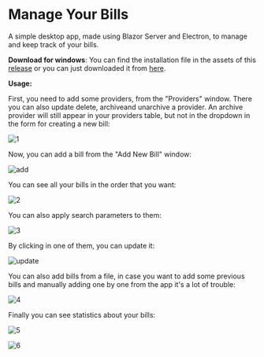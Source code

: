 # Manage Your Bills
A simple desktop app, made using Blazor Server and Electron, to manage and keep track of your bills.

**Download for windows**: You can find the installation file in the assets of this [release](https://github.com/spyroskatsios/ManageYourBills/releases/tag/1.0.0) or you can just downloaded it from [here](https://drive.google.com/file/d/1aS0wdhfkZBlUXZ5Ex6J3OV5f3EwgBaUT/view?usp=share_link).

**Usage:**

First, you need to add some providers, from the "Providers" window. There you can also update delete, archiveand unarchive a provider. An archive provider
 will still appear in your providers table, but not in the dropdown in the form for creating a new bill:
 
![1](https://user-images.githubusercontent.com/65107799/164089518-1613a602-9fc8-4db7-b909-a4337f7b6679.png)

Now, you can add a bill from the "Add New Bill" window:

![add](https://user-images.githubusercontent.com/65107799/191265584-b1f07b61-ef6d-4fa4-8cc9-74ef30c59f22.png)

You can see all your bills in the order that you want:

![2](https://user-images.githubusercontent.com/65107799/164090223-ac82db88-eda9-4b25-bcd2-fd2c7f1dd6ab.png)

You can also apply search parameters to them:

![3](https://user-images.githubusercontent.com/65107799/164090270-ccee20d8-8e78-4075-8ed0-33a5caa040d4.png)

By clicking in one of them, you can update it:

![update](https://user-images.githubusercontent.com/65107799/164090307-c1676e74-c511-4d2e-80bc-4cb92f5c49d4.png)

You can also add bills from a file, in case you want to add some previous bills and manually adding one by one from the app it's a lot of trouble:

![4](https://user-images.githubusercontent.com/65107799/164090515-5e8905af-2ae1-4ef7-b72d-5d09d53fbb9b.png)

Finally you can see statistics about your bills:

![5](https://user-images.githubusercontent.com/65107799/164090588-9cee6ce8-f203-4ef4-895c-004497012cfa.png)

![6](https://user-images.githubusercontent.com/65107799/164090915-10640620-03e0-42b7-b8ad-20cd35622ca0.png)

